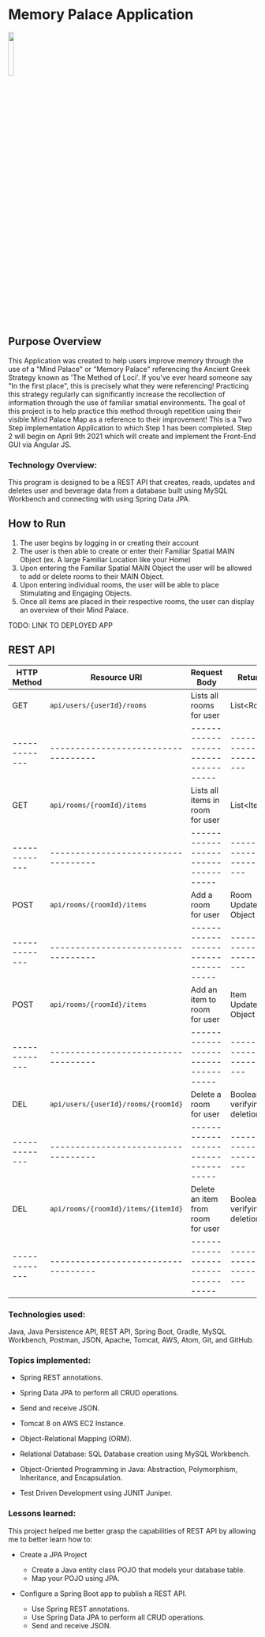 # Memory Palace Application

<img src="https://images.unsplash.com/photo-1562932831-afcfe48b5786?ixlib=rb-1.2.1&ixid=MXwxMjA3fDB8MHxwaG90by1wYWdlfHx8fGVufDB8fHw%3D&auto=format&fit=crop&w=1389&q=80" width="15%"></img> 

## Purpose Overview
This Application was created to help users improve memory through the use of a "Mind Palace" or "Memory Palace" referencing the Ancient Greek Strategy known as 'The Method of Loci'. If you've ever heard someone say "In the first place", this is precisely what they were referencing! Practicing this strategy regularly can significantly increase the recollection of information through the use of familiar smatial environments. The goal of this project is to help practice this method through repetition using their visible Mind Palace Map as a reference to their improvement! This is a Two Step implementation Application to which Step 1 has been completed. Step 2 will begin on April 9th 2021 which will create and implement the Front-End GUI via Angular JS.

### Technology Overview:

This program is designed to be a REST API that creates, reads, updates and deletes user and beverage data from a database built using MySQL Workbench and connecting with using Spring Data JPA.

## How to Run
1. The user begins by logging in or creating their account
2. The user is then able to create or enter their Familiar Spatial MAIN Object (ex. A large Familiar Location like your Home)
3. Upon entering the Familiar Spatial MAIN Object the user will be allowed to add or delete rooms to their MAIN Object.
4. Upon entering individual rooms, the user will be able to place Stimulating and Engaging Objects.
5. Once all items are placed in their respective rooms, the user can display an overview of their Mind Palace.

TODO: LINK TO DEPLOYED APP

## REST API

| HTTP Method |          Resource URI             | Request Body                      |       Returns             |
|-------------|-----------------------------------|-----------------------------------|---------------------------|
| GET         |`api/users/{userId}/rooms`         | Lists all rooms for user          | List&lt;Room&gt;          |
|-------------|-----------------------------------|-----------------------------------|---------------------------|
| GET         |`api/rooms/{roomId}/items`         | Lists all items in room for user  | List&lt;Item&gt;          |
|-------------|-----------------------------------|-----------------------------------|---------------------------|
| POST        |`api/rooms/{roomId}/items`         | Add a room for user               | Room Updated Object       |
|-------------|-----------------------------------|-----------------------------------|---------------------------|
| POST        |`api/rooms/{roomId}/items`         | Add an item to room for user      | Item Updated Object       |
|-------------|-----------------------------------|-----------------------------------|---------------------------|
| DEL         |`api/users/{userId}/rooms/{roomId}`| Delete a room for user            | Boolean verifying deletion|
|-------------|-----------------------------------|-----------------------------------|---------------------------|
| DEL         |`api/rooms/{roomId}/items/{itemId}`| Delete an item from room for user | Boolean verifying deletion|
|-------------|-----------------------------------|-----------------------------------|---------------------------|

### Technologies used:

Java, Java Persistence API, REST API, Spring Boot, Gradle, MySQL Workbench, Postman, JSON, Apache, Tomcat, AWS, Atom, Git, and GitHub.

### Topics implemented:

-   Spring REST annotations.

-   Spring Data JPA to perform all CRUD operations.

-   Send and receive JSON.

-   Tomcat 8 on AWS EC2 Instance.

-   Object-Relational Mapping (ORM).

-   Relational Database: SQL Database creation using MySQL Workbench.

-   Object-Oriented Programming in Java: Abstraction, Polymorphism, Inheritance, and Encapsulation.

-   Test Driven Development using JUNIT Juniper.

### Lessons learned:

This project helped me better grasp the capabilities of REST API by allowing me to better learn how to:

-   Create a JPA Project

    -   Create a Java entity class POJO that models your database table.
    -   Map your POJO using JPA.

-   Configure a Spring Boot app to publish a REST API.
    -   Use Spring REST annotations.
    -   Use Spring Data JPA to perform all CRUD operations.
    -   Send and receive JSON.

